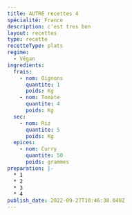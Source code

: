 ```yaml
---
title: AUTRE recettes 4
spécialité: France
description: c'est tres bon
layout: recettes
type: recette
recetteType: plats
regime:
  - Végan
ingredients:
  frais:
    - nom: Oignons
      quantite: 1
      poids: Kg
    - nom: Tomate
      quantite: 4
      poids: Kg
  sec:
    - nom: Riz
      quantite: 5
      poids: Kg
  epices:
    - nom: Curry
      quantite: 50
      poids: grammes
preparation: |-
  * 1 
  * 2
  * 3
  * 4
publish_date: 2022-09-27T10:46:38.040Z
---
```

